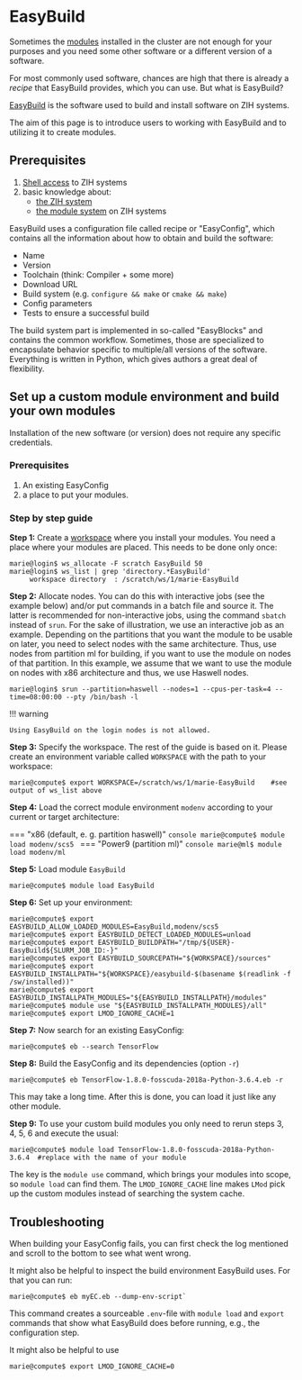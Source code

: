 # EasyBuild

Sometimes the [modules](modules.md) installed in the cluster are not enough for your purposes and
you need some other software or a different version of a software.

For most commonly used software, chances are high that there is already a *recipe* that EasyBuild
provides, which you can use. But what is EasyBuild?

[EasyBuild](https://easybuild.io/) is the software used to build and install
software on ZIH systems.

The aim of this page is to introduce users to working with EasyBuild and to utilizing it to create
modules.

## Prerequisites

1. [Shell access](../access/ssh_login.md) to ZIH systems
1. basic knowledge about:
   - [the ZIH system](../jobs_and_resources/hardware_overview.md)
   - [the module system](modules.md) on ZIH systems

EasyBuild uses a configuration file called recipe or "EasyConfig", which contains all the
information about how to obtain and build the software:

-   Name
-   Version
-   Toolchain (think: Compiler + some more)
-   Download URL
-   Build system (e.g. `configure && make` or `cmake && make`)
-   Config parameters
-   Tests to ensure a successful build

The build system part is implemented in so-called "EasyBlocks" and contains the common workflow.
Sometimes, those are specialized to encapsulate behavior specific to multiple/all versions of the
software. Everything is written in Python, which gives authors a great deal of flexibility.

## Set up a custom module environment and build your own modules

Installation of the new software (or version) does not require any specific credentials.

### Prerequisites

1. An existing EasyConfig
1. a place to put your modules.

### Step by step guide

**Step 1:** Create a [workspace](../data_lifecycle/workspaces.md#allocate-a-workspace) where you
install your modules. You need a place where your modules are placed. This needs to be done only
once:

```console
marie@login$ ws_allocate -F scratch EasyBuild 50
marie@login$ ws_list | grep 'directory.*EasyBuild'
     workspace directory  : /scratch/ws/1/marie-EasyBuild
```

**Step 2:** Allocate nodes. You can do this with interactive jobs (see the example below) and/or
put commands in a batch file and source it. The latter is recommended for non-interactive jobs,
using the command `sbatch` instead of `srun`. For the sake of illustration, we use an
interactive job as an example. Depending on the partitions that you want the module to be usable on
later, you need to select nodes with the same architecture. Thus, use nodes from partition ml for
building, if you want to use the module on nodes of that partition. In this example, we assume
that we want to use the module on nodes with x86 architecture and thus, we use Haswell nodes.

```console
marie@login$ srun --partition=haswell --nodes=1 --cpus-per-task=4 --time=08:00:00 --pty /bin/bash -l
```

!!! warning

    Using EasyBuild on the login nodes is not allowed.

**Step 3:** Specify the workspace. The rest of the guide is based on it. Please create an
environment variable called `WORKSPACE` with the path to your workspace:

```console
marie@compute$ export WORKSPACE=/scratch/ws/1/marie-EasyBuild    #see output of ws_list above
```

**Step 4:** Load the correct module environment  `modenv` according to your current or target
architecture:

=== "x86 (default, e. g. partition haswell)"
    ```console
    marie@compute$ module load modenv/scs5
    ```
=== "Power9 (partition ml)"
    ```console
    marie@ml$ module load modenv/ml
    ```

**Step 5:** Load module `EasyBuild`

```console
marie@compute$ module load EasyBuild
```

**Step 6:** Set up your environment:

```console
marie@compute$ export EASYBUILD_ALLOW_LOADED_MODULES=EasyBuild,modenv/scs5
marie@compute$ export EASYBUILD_DETECT_LOADED_MODULES=unload
marie@compute$ export EASYBUILD_BUILDPATH="/tmp/${USER}-EasyBuild${SLURM_JOB_ID:-}"
marie@compute$ export EASYBUILD_SOURCEPATH="${WORKSPACE}/sources"
marie@compute$ export EASYBUILD_INSTALLPATH="${WORKSPACE}/easybuild-$(basename $(readlink -f /sw/installed))"
marie@compute$ export EASYBUILD_INSTALLPATH_MODULES="${EASYBUILD_INSTALLPATH}/modules"
marie@compute$ module use "${EASYBUILD_INSTALLPATH_MODULES}/all"
marie@compute$ export LMOD_IGNORE_CACHE=1
```

**Step 7:** Now search for an existing EasyConfig:

```console
marie@compute$ eb --search TensorFlow
```

**Step 8:** Build the EasyConfig and its dependencies (option `-r`)

```console
marie@compute$ eb TensorFlow-1.8.0-fosscuda-2018a-Python-3.6.4.eb -r
```

This may take a long time. After this is done, you can load it just like any other module.

**Step 9:** To use your custom build modules you only need to rerun steps 3, 4, 5, 6 and execute
the usual:

```console
marie@compute$ module load TensorFlow-1.8.0-fosscuda-2018a-Python-3.6.4  #replace with the name of your module
```

The key is the `module use` command, which brings your modules into scope, so `module load` can find
them. The `LMOD_IGNORE_CACHE` line makes `LMod` pick up the custom modules instead of searching the
system cache.

## Troubleshooting

When building your EasyConfig fails, you can first check the log mentioned and scroll to the bottom
to see what went wrong.

It might also be helpful to inspect the build environment EasyBuild uses. For that you can run:

```console
marie@compute$ eb myEC.eb --dump-env-script`
```

This command creates a sourceable `.env`-file with `module load` and `export` commands that show
what EasyBuild does before running, e.g., the configuration step.

It might also be helpful to use

```console
marie@compute$ export LMOD_IGNORE_CACHE=0
```
